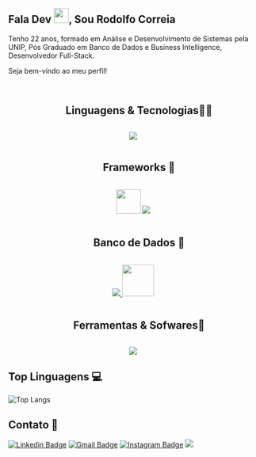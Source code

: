 
## Fala Dev <img src="https://raw.githubusercontent.com/aemmadi/aemmadi/master/wave.gif" width="30px">, Sou Rodolfo Correia
Tenho 22 anos, formado em Análise e Desenvolvimento de Sistemas pela UNIP, Pós Graduado em Banco de Dados e Business Intelligence, Desenvolvedor Full-Stack.

Seja bem-vindo ao meu perfil!

##
<div id="user-content-toc">
  <ul align="center">
    <summary><h2 style="display: inline-block">Linguagens & Tecnologias👨‍💻</h2></summary>
  </ul>
</div>
<p align="center">
  <a href="https://skillicons.dev">
<img  src="https://skillicons.dev/icons?i=typescript,html,css,sass,javascript,jquery,cs,php,nodejs&perline=10"/>
  </a>
</p>

<div id="user-content-toc">
  <ul align="center">
    <summary><h2 style="display: inline-block">Frameworks 🚀</h2></summary>
  </ul>
</div>
<p align="center">  <img src="https://img.uxwing.com/wp-content/themes/uxwing/download/brands-social-media/ionic-icon.png" width="49"/>  <a href="https://skillicons.dev">  <img src="https://skillicons.dev/icons?i=angular,bootstrap,nest,vue&perline=14"/> </a> </p>

<div id="user-content-toc">
  <ul align="center">
    <summary><h2 style="display: inline-block">Banco de Dados 💾</h2></summary>
  </ul>
</div>
<p align="center">   <a href="https://skillicons.dev">
 <img src="https://skillicons.dev/icons?i=mysql&perline=14"/> </a>
 <img src="https://e7.pngegg.com/pngimages/816/377/png-clipart-microsoft-sql-server-microsoft-sql-server-database-administrator-computer-icons-table-free-high-quality-sql-server-icon-miscellaneous-text.png" width="64"/> </p>

<div id="user-content-toc">
  <ul align="center">
    <summary><h2 style="display: inline-block">Ferramentas & Sofwares🧰</h2></summary>
  </ul>
</div>
<p align="center">   <a href="https://skillicons.dev">
 <img src="https://skillicons.dev/icons?i=vscode,visualstudio,androidstudio,gradle,aws,git,vercel,docker,linux,postman,nginx&perline=11"/> </a> </p>

## Top Linguagens 💻

![Top Langs](https://github-readme-stats.vercel.app/api/top-langs/?username=rodolfinhoc&hide=TeX&layout=compact)

## Contato 💬

[![Linkedin Badge](https://img.shields.io/badge/-Rodolfo_Correia-blue?style=flat-square&logo=Linkedin&logoColor=white&link=https://www.linkedin.com/in/rodolfo-correia-81331219a/)](https://www.linkedin.com/in/rodolfo-correia-81331219a/) [![Gmail Badge](https://img.shields.io/badge/-Rodolfo_Correia-c14438?style=flat-square&logo=Gmail&logoColor=white&link=mailto:rodolfo.correia02@gmail.com)](mailto:rodolfo.correia02@gmail.com) [![Instagram Badge](https://img.shields.io/badge/-@rodolfinho__c-e4405f?style=flat-square&labelColor=f94877&logo=instagram&logoColor=white&link=https://www.instagram.com/rodolfinho_c/)](https://www.instagram.com/rodolfinho_c/)
[![](https://img.shields.io/github/followers/rodolfinhoc?label=follow&style=social)](https://www.github.com/rodolfinhoc/)
